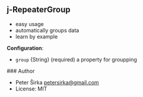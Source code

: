 ## j-RepeaterGroup

- easy usage
- automatically groups data
- learn by example

__Configuration__:

- `group` {String} (required) a property for groupping


### Author

- Peter Širka <petersirka@gmail.com>
- License: MIT